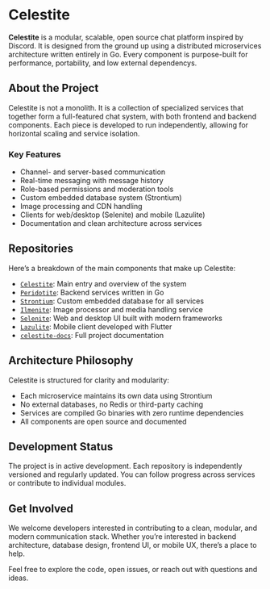 # Celestite

**Celestite** is a modular, scalable, open source chat platform inspired by Discord. It is designed from the ground up using a distributed microservices architecture written entirely in Go. Every component is purpose-built for performance, portability, and low external dependencys.

## About the Project

Celestite is not a monolith. It is a collection of specialized services that together form a full-featured chat system, with both frontend and backend components. Each piece is developed to run independently, allowing for horizontal scaling and service isolation.

### Key Features

- Channel- and server-based communication
- Real-time messaging with message history
- Role-based permissions and moderation tools
- Custom embedded database system (Strontium)
- Image processing and CDN handling
- Clients for web/desktop (Selenite) and mobile (Lazulite)
- Documentation and clean architecture across services

## Repositories

Here’s a breakdown of the main components that make up Celestite:

- [`Celestite`](https://github.com/CelestiteChat/Celestite): Main entry and overview of the system
- [`Peridotite`](https://github.com/CelestiteChat/Peridotite): Backend services written in Go
- [`Strontium`](https://github.com/CelestiteChat/Strontium): Custom embedded database for all services
- [`Ilmenite`](https://github.com/CelestiteChat/Ilmenite): Image processor and media handling service
- [`Selenite`](https://github.com/CelestiteChat/Selenite): Web and desktop UI built with modern frameworks
- [`Lazulite`](https://github.com/CelestiteChat/Lazulite): Mobile client developed with Flutter
- [`celestite-docs`](https://github.com/CelestiteChat/celestite-docs): Full project documentation

## Architecture Philosophy

Celestite is structured for clarity and modularity:

- Each microservice maintains its own data using Strontium
- No external databases, no Redis or third-party caching
- Services are compiled Go binaries with zero runtime dependencies
- All components are open source and documented

## Development Status

The project is in active development. Each repository is independently versioned and regularly updated. You can follow progress across services or contribute to individual modules.

## Get Involved

We welcome developers interested in contributing to a clean, modular, and modern communication stack. Whether you’re interested in backend architecture, database design, frontend UI, or mobile UX, there’s a place to help.

Feel free to explore the code, open issues, or reach out with questions and ideas.

